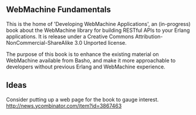 ## WebMachine Fundamentals

This is the home of 'Developing WebMachine Applications', an (in-progress) book
about the WebMachine library for building RESTful APIs to your Erlang
applications. It is release under a Creative Commons
Attribution-NonCommercial-ShareAlike 3.0 Unported license.

The purpose of this book is to enhance the existing material on WebMachine
available from Basho, and make it more approachable to developers without
previous Erlang and WebMachine experience.


## Ideas

Consider putting up a web page for the book to gauge interest.
    http://news.ycombinator.com/item?id=3867463
